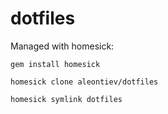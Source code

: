 dotfiles
========
Managed with homesick:


`gem install homesick`

`homesick clone aleontiev/dotfiles`

`homesick symlink dotfiles`
